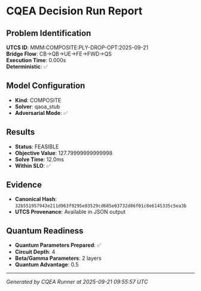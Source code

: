 # CQEA Decision Run Report

## Problem Identification
**UTCS ID**: MMM:COMPOSITE:PLY-DROP-OPT:2025-09-21  
**Bridge Flow**: CB→QB→UE→FE→FWD→QS  
**Execution Time**: 0.000s  
**Deterministic**: ✅

## Model Configuration
- **Kind**: COMPOSITE
- **Solver**: qaoa_stub
- **Adversarial Mode**: ✅

## Results
- **Status**: FEASIBLE
- **Objective Value**: 127.79999999999998
- **Solve Time**: 12.0ms
- **Within SLO**: ✅

## Evidence
- **Canonical Hash**: `32b551957943e211d963f9295e83529cd685e03732d86f01c8e6145335c5ea3b`
- **UTCS Provenance**: Available in JSON output

## Quantum Readiness
- **Quantum Parameters Prepared**: ✅
- **Circuit Depth**: 4
- **Beta/Gamma Parameters**: 2 layers
- **Quantum Advantage**: 0.5

---
*Generated by CQEA Runner at 2025-09-21 09:55:57 UTC*
